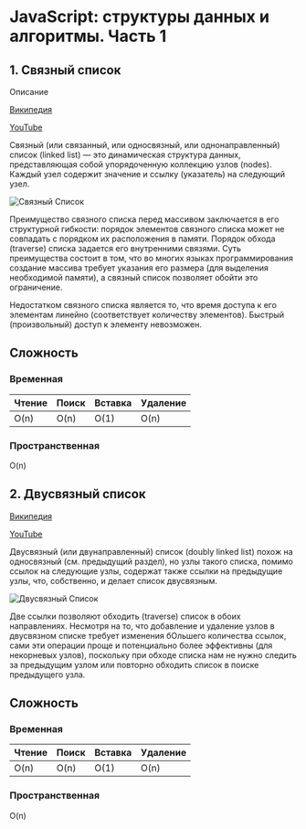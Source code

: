 # JavaScript: структуры данных и алгоритмы. Часть 1

## 1. Связный список

Описание

[Википедия](https://ru.wikipedia.org/wiki/%D0%A1%D0%B2%D1%8F%D0%B7%D0%BD%D1%8B%D0%B9_%D1%81%D0%BF%D0%B8%D1%81%D0%BE%D0%BA)

[YouTube](https://www.youtube.com/watch?v=C9FK1pHLnhI&list=PLQOaTSbfxUtAIipl4136nwb4ISyFk8oI4)

Связный (или связанный, или односвязный, или однонаправленный) список (linked list) — это динамическая структура данных, представляющая собой упорядоченную коллекцию узлов (nodes). Каждый узел содержит значение и ссылку (указатель) на следующий узел.

![Связный Список](https://habrastorage.org/r/w1560/webt/dz/-b/yf/dz-byfpa6h_clxc6thkrojlrdli.png)

Преимущество связного списка перед массивом заключается в его структурной гибкости: порядок элементов связного списка может не совпадать с порядком их расположения в памяти. Порядок обхода (traverse) списка задается его внутренними связями. Суть преимущества состоит в том, что во многих языках программирования создание массива требует указания его размера (для выделения необходимой памяти), а связный список позволяет обойти это ограничение.


Недостатком связного списка является то, что время доступа к его элементам линейно (соответствует количеству элементов). Быстрый (произвольный) доступ к элементу невозможен.


## Сложность

### Временная

|Чтение|Поиск|Вставка|Удаление|
|------|-----|-------|--------|
|O(n)  |O(n) |O(1)   |O(n)    |

### Пространственная

O(n)

## 2. Двусвязный список

[Википедия](https://ru.wikipedia.org/wiki/%D0%A1%D0%B2%D1%8F%D0%B7%D0%BD%D1%8B%D0%B9_%D1%81%D0%BF%D0%B8%D1%81%D0%BE%D0%BA#%D0%94%D0%B2%D1%83%D1%81%D0%B2%D1%8F%D0%B7%D0%BD%D1%8B%D0%B9_%D1%81%D0%BF%D0%B8%D1%81%D0%BE%D0%BA_(%D0%B4%D0%B2%D1%83%D0%BD%D0%B0%D0%BF%D1%80%D0%B0%D0%B2%D0%BB%D0%B5%D0%BD%D0%BD%D1%8B%D0%B9_%D1%81%D0%B2%D1%8F%D0%B7%D0%BD%D1%8B%D0%B9_%D1%81%D0%BF%D0%B8%D1%81%D0%BE%D0%BA))

[YouTube](https://www.youtube.com/watch?v=lQ-lPjbb9Ew)

Двусвязный (или двунаправленный) список (doubly linked list) похож на односвязный (см. предыдущий раздел), но узлы такого списка, помимо ссылок на следующие узлы, содержат также ссылки на предыдущие узлы, что, собственно, и делает список двусвязным. 

![Двусвязный Список](https://habrastorage.org/r/w1560/webt/ci/rn/ow/cirnowhms_b5r1howkvgkw6kjte.png)

Две ссылки позволяют обходить (traverse) список в обоих направлениях. Несмотря на то, что добавление и удаление узлов в двусвязном списке требует изменения бОльшего количества ссылок, сами эти операции проще и потенциально более эффективны (для некорневых узлов), поскольку при обходе списка нам не нужно следить за предыдущим узлом или повторно обходить список в поиске предыдущего узла.

## Сложность

### Временная

|Чтение|Поиск|Вставка|Удаление|
|------|-----|-------|--------|
|O(n)  |O(n) |O(1)   |O(n)    |

### Пространственная

O(n)